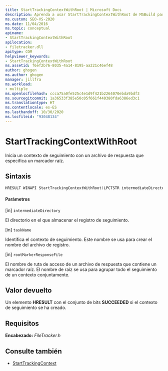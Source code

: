 ```yaml
---
title: StartTrackingContextWithRoot | Microsoft Docs
description: Aprenda a usar StartTrackingContextWithRoot de MSBuild para iniciar un contexto de seguimiento mediante un archivo de respuesta que especifica un marcador raíz.
ms.custom: SEO-VS-2020
ms.date: 11/04/2016
ms.topic: conceptual
apiname:
- StartTrackingContextWithRoot
apilocation:
- filetracker.dll
apitype: COM
helpviewer_keywords:
- StartTrackingContextWithRoot
ms.assetid: f6ef2b76-8035-4a14-8195-aa221c46ef48
author: ghogen
ms.author: ghogen
manager: jillfra
ms.workload:
- multiple
ms.openlocfilehash: ccca75a0fe525c4e1d9f421b2264070ebda9bdf3
ms.sourcegitcommit: 1a36533f385e50c05f661f440380fda6386ed3c1
ms.translationtype: HT
ms.contentlocale: es-ES
ms.lasthandoff: 10/30/2020
ms.locfileid: "93048134"
---
```

# <a name="starttrackingcontextwithroot"></a>StartTrackingContextWithRoot

Inicia un contexto de seguimiento con un archivo de respuesta que especifica un marcador raíz.

## <a name="syntax"></a>Sintaxis

```cpp
HRESULT WINAPI StartTrackingContextWithRoot(LPCTSTR intermediateDirectory, LPCTSTR taskName, LPCTSTR rootMarkerResponseFile);
```

#### <a name="parameters"></a>Parámetros

[in] `intermediateDirectory`

 El directorio en el que almacenar el registro de seguimiento.

[in] `taskName`

 Identifica el contexto de seguimiento. Este nombre se usa para crear el nombre del archivo de registro.

[in] `rootMarkerResponseFile`

 El nombre de ruta de acceso de un archivo de respuesta que contiene un marcador raíz. El nombre de raíz se usa para agrupar todo el seguimiento de un contexto conjuntamente.

## <a name="return-value"></a>Valor devuelto

 Un elemento **HRESULT** con el conjunto de bits **SUCCEEDED** si el contexto de seguimiento se ha creado.

## <a name="requirements"></a>Requisitos

 **Encabezado:** *FileTracker.h*

## <a name="see-also"></a>Consulte también

- [StartTrackingContext](../msbuild/starttrackingcontext.md)